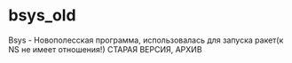 # bsys_old
Bsys - Новополесская программа, использовалась для запуска ракет(к NS не имеет отношения!) СТАРАЯ ВЕРСИЯ, АРХИВ
